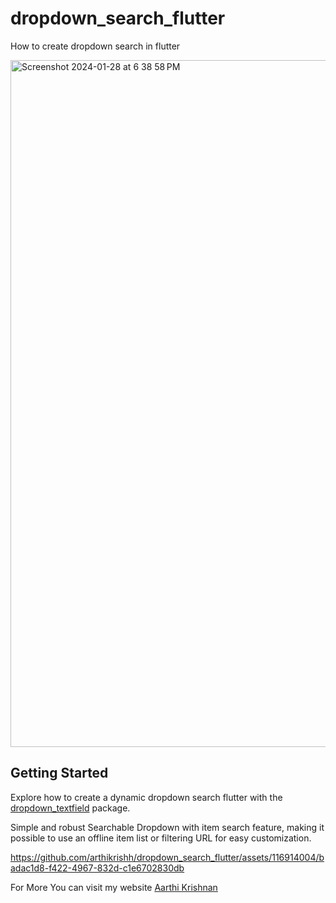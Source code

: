 # dropdown_search_flutter

How to create dropdown search in flutter 

<img width="1099" alt="Screenshot 2024-01-28 at 6 38 58 PM" src="https://github.com/arthikrishh/dropdown_search_flutter/assets/116914004/5c6ee56e-80e7-44a2-ac97-d295a3b871ff">

## Getting Started

Explore how to create a dynamic dropdown search flutter with the [dropdown_textfield](https://pub.dev/packages/dropdown_textfield) package.

Simple and robust Searchable Dropdown with item search feature, making it possible to use an offline item list or filtering URL for easy customization.


https://github.com/arthikrishh/dropdown_search_flutter/assets/116914004/badac1d8-f422-4967-832d-c1e6702830db


For More You can visit my website [Aarthi Krishnan](https://aarthikrishnan.com)
